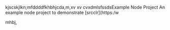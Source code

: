 kjscskjlkn;mfddddfkhbhjcda,m,xv xv cvxdmlsfssdsExample Node Project
An example node project to demonstrate [srcclr](https:/w

mhbj,
